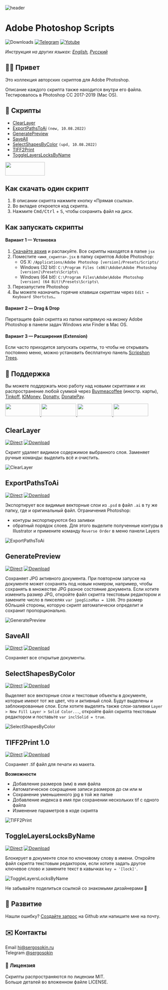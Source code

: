 ![header](https://i.ibb.co/Ycswctn/emblem-ps.png)

# Adobe Photoshop Scripts

![Downloads](https://img.shields.io/badge/Скачивания-300+-27CF7D.svg) [![Telegram](https://img.shields.io/badge/Telegram--канал-%40aiscripts-0088CC.svg)](https://t.me/aiscripts) [![Yotube](https://img.shields.io/badge/Youtube-%40SergOsokinArt-FF0000.svg)](https://www.youtube.com/c/SergOsokinArt/videos)

*Инструкция на других языках: [English](README.md), [Русский](README.ru.md)*

## 👨‍💻 Привет
Это коллекция авторских скриптов для Adobe Photoshop. 

Описание каждого скрипта также находится внутри его файла. Тестировалось в Photoshop CC 2017-2019 (Mac OS).   

## 📜 Скрипты
* [ClearLayer](https://github.com/creold/photoshop-scripts/blob/master/README.ru.md#clearlayer)
* [ExportPathsToAi](https://github.com/creold/photoshop-scripts/blob/master/README.ru.md#exportpathstoai) `(new, 10.08.2022)`
* [GeneratePreview](https://github.com/creold/photoshop-scripts/blob/master/README.ru.md#generatepreview)
* [SaveAll](https://github.com/creold/photoshop-scripts/blob/master/README.ru.md#saveall)
* [SelectShapesByColor](https://github.com/creold/photoshop-scripts/blob/master/README.ru.md#selectshapesbycolor) `(upd, 10.08.2022)`
* [TIFF2Print](https://github.com/creold/photoshop-scripts/blob/master/README.ru.md#tiff2print-10)
* [ToggleLayersLocksByName](https://github.com/creold/photoshop-scripts/blob/master/README.ru.md#togglelayerslocksbyname)

<a href="http://bit.ly/2wLaIkq">
  <img width="126" height="43" src="https://i.ibb.co/VWMw1YV/download-ru-ps.png">
</a>

## Как скачать один скрипт
1. В описании скрипта нажмите кнопку «Прямая ссылка».
2. Во вкладке откроется код скрипта.
3. Нажмите <kbd>Cmd/Ctrl</kbd> + <kbd>S</kbd>, чтобы сохранить файл на диск.

## Как запускать скрипты

#### Вариант 1 — Установка 

1. [Скачайте архив](http://bit.ly/2wLaIkq) и распакуйте. Все скрипты находятся в папке `jsx`
2. Поместите `<имя_скрипта>.jsx` в папку скриптов Adobe Photoshop:
	- OS X: `/Applications/Adobe Photoshop [version]/Presets/Scripts/`
	- Windows (32 bit): `C:\Program Files (x86)\Adobe\Adobe Photoshop [version]\Presets\Scripts\`
	- Windows (64 bit): `C:\Program Files\Adobe\Adobe Photoshop [version] (64 Bit)\Presets\Scripts\`
3. Перезапустите Photoshop
4. Вы можете назначить горячие клавиши скриптам через `Edit → Keyboard Shortctus…`

#### Вариант 2 — Drag & Drop
Перетащите файл скрипта из папки напрямую на иконку Adobe Photoshop в панели задач Windows или Finder в Mac OS.

#### Вариант 3 — Расширения (Extension)
Если часто приходится запускать скрипты, то чтобы не открывать постоянно меню, можно установить бесплатную панель [Scripshon Trees](https://exchange.adobe.com/creativecloud.details.15873.scripshon-trees.html).

## 💸 Поддержка
Вы можете поддержать мою работу над новыми скриптами и их распространение любой суммой через [Buymeacoffee](https://www.buymeacoffee.com/osokin) (иностр. карты), [Tinkoff], [ЮMoney], [Donatty], [DonatePay].   

[Tinkoff]: https://www.tinkoff.ru/rm/osokin.sergey127/SN67U9405/
[ЮMoney]: https://yoomoney.ru/to/410011149615582
[Donatty]: https://donatty.com/sergosokin
[DonatePay]: https://new.donatepay.ru/@osokin

<a href="https://www.buymeacoffee.com/osokin">
  <img width="111" height="40" src="https://i.ibb.co/0ssTJQ1/bmc-badge.png">
</a>

<a href="https://yoomoney.ru/to/410011149615582">
  <img width="111" height="40" src="https://i.ibb.co/wwrYWJ5/yoomoney-badge.png">
</a>

<a href="https://donatty.com/sergosokin">
  <img width="111" height="40" src="https://i.ibb.co/s61FGCn/donatty-badge.png">
</a>

<a href="https://new.donatepay.ru/@osokin">
  <img width="111" height="40" src="https://i.ibb.co/0KJ94ND/donatepay-badge.png">
</a>

## ClearLayer
[![Direct](https://img.shields.io/badge/Прямая%20ссылка-ClearLayer.jsx-4873FF.svg)](http://bit.do/ps-clrlyr) [![Download](https://img.shields.io/badge/Скачать%20все-Zip--архив-AAA9BC.svg)](https://bit.ly/2wLaIkq)   

Скрипт удаляет видимое содержимое выбранного слоя. Заменяет ручные команды: выделить всё и очистить.

![ClearLayer](https://i.ibb.co/hV7NFxB/Clear-Layer.gif) 

## ExportPathsToAi
[![Direct](https://img.shields.io/badge/Прямая%20ссылка-ExportPathsToAi.jsx-4873FF.svg)](http://bit.do/ps-exppths) [![Download](https://img.shields.io/badge/Скачать%20все-Zip--архив-AAA9BC.svg)](https://bit.ly/2wLaIkq)  

Экспортирует все видимые векторные слои из `.psd` в файл `.ai` в ту же папку, где и оригинальный файл. Ограничения Photoshop:

* контуры экспортируются без заливки
* обратный порядок слоев. Для этого выделите полученные контуры в Illustrator и примените команду `Reverse Order` в меню панели Layers

![ExportPathsToAi](https://i.ibb.co/SXt6r4X/Export-Paths-To-Ai.gif) 

## GeneratePreview
[![Direct](https://img.shields.io/badge/Прямая%20ссылка-GeneratePreview.jsx-4873FF.svg)](http://bit.do/ps-genprvw) [![Download](https://img.shields.io/badge/Скачать%20все-Zip--архив-AAA9BC.svg)](https://bit.ly/2wLaIkq)  

Сохраняет JPG активного документа. При повторном запуске на документе может сохранять под новым номером, например, чтобы сохранять в множестве JPG разное состояние документа. Если хотите изменить размер JPG, откройте файл скрипта текстовым редактором и замените число в пикселях `var jpegSizeMax = 1200`. Это размер бОльшей стороны, которую скрипт автоматически определит и сохранит пропорционально.

![GeneratePreview](https://i.ibb.co/HrcPNvs/Generate-Preview.gif) 

## SaveAll
[![Direct](https://img.shields.io/badge/Прямая%20ссылка-SaveAll.jsx-4873FF.svg)](http://bit.do/ps-svall) [![Download](https://img.shields.io/badge/Скачать%20все-Zip--архив-AAA9BC.svg)](https://bit.ly/2wLaIkq)  

Сохраняет все открытые документы.

## SelectShapesByColor
[![Direct](https://img.shields.io/badge/Прямая%20ссылка-SelectShapesByColor.jsx-4873FF.svg)](http://bit.do/ps-selbycol) [![Download](https://img.shields.io/badge/Скачать%20все-Zip--архив-AAA9BC.svg)](https://bit.ly/2wLaIkq)  

Выделяет все векторные слои и текстовые объекты в документе, которые имеют тот же цвет, что и активный слой. Будут выделены и заблокированные слои. Если хотите выделять также слои-заливки `Layer > New Fill Layer > Solid Color...`, откройте файл скрипта текстовым редактором и поставьте `var inclSolid = true`.

![SelectShapesByColor](https://i.ibb.co/12FjgfN/Select-Shapes-By-Color.gif) 

## TIFF2Print 1.0
[![Direct](https://img.shields.io/badge/Прямая%20ссылка-TIFF2Print.jsx-4873FF.svg)](http://bit.do/ps-tif2prt) [![Download](https://img.shields.io/badge/Скачать%20все-Zip--архив-AAA9BC.svg)](https://bit.ly/2wLaIkq)  

Сохраняет .tif файл для печати из макета.   

**Возможности**

* Добавление размеров (мм) в имя файла
* Автоматическое сокращение записи размеров до см или м   
* Сохранение уменьшенного jpg в той же папке
* Добавление индекса в имя при сохранении нескольких tif с одного файла  
* Изменение параметров в коде скрипта   

![TIFF2Print](https://i.ibb.co/ypbCFtX/tiff2print.gif) 

## ToggleLayersLocksByName
[![Direct](https://img.shields.io/badge/Прямая%20ссылка-ToggleLayersLocksByName.jsx-4873FF.svg)](http://bit.do/ps-tglyrlock) [![Download](https://img.shields.io/badge/Скачать%20все-Zip--архив-AAA9BC.svg)](https://bit.ly/2wLaIkq)  

Блокирует в документе слои по ключевому слову в имени. Откройте файл скрипта текстовым редактором, если хотите задать другое ключевое слово и замените текст в кавычках `key = '[lock]'`.

![ToggleLayersLocksByName](https://i.ibb.co/48zYWg4/Toggle-Layers-Locks-By-Name.gif) 

Не забывайте поделиться ссылкой со знакомыми дизайнерами 🙂 

## 🤝 Развитие

Нашли ошибку? [Создайте запрос](https://github.com/creold/photoshop-scripts/issues) на Github или напишите мне на почту.

## ✉️ Контакты
Email <hi@sergosokin.ru>  
Telegram [@sergosokin](https://t.me/sergosokin)

### 📝 Лицензия

Скрипты распространяются по лицензии MIT.   
Больше деталей во вложенном файле LICENSE.